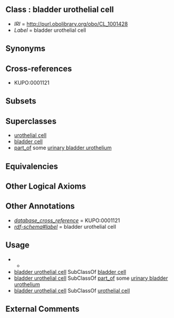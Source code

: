 
## Class : bladder urothelial cell

 * *IRI* = http://purl.obolibrary.org/obo/CL_1001428
 * *Label* = bladder urothelial cell

## Synonyms


## Cross-references

 * KUPO:0001121

## Subsets


## Superclasses

 * [urothelial cell](../../CL/31/CL_0000731.md)
 * [bladder cell](../../CL/19/CL_1001319.md)
 * [part_of](../../BFO/50/BFO_0000050.md) some [urinary bladder urothelium](../../UBERON/45/UBERON_0004645.md)

## Equivalencies


## Other Logical Axioms


## Other Annotations

 * *[database_cross_reference](../../ef/oboInOwl#hasDbXref.md)* = KUPO:0001121
 * *[rdf-schema#label](../../el/rdf-schema#label.md)* = bladder urothelial cell

## Usage

 * -
 * [bladder urothelial cell](../../CL/28/CL_1001428.md) SubClassOf [bladder cell](../../CL/19/CL_1001319.md)
 * [bladder urothelial cell](../../CL/28/CL_1001428.md) SubClassOf [part_of](../../BFO/50/BFO_0000050.md) some [urinary bladder urothelium](../../UBERON/45/UBERON_0004645.md)
 * [bladder urothelial cell](../../CL/28/CL_1001428.md) SubClassOf [urothelial cell](../../CL/31/CL_0000731.md)

## External Comments

